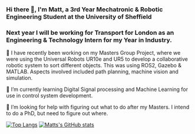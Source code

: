 ### Hi there 👋, I'm Matt, a 3rd Year Mechatronic & Robotic Engineering Student at the University of Sheffield

### Next year I will be working for Transport for London as an Engineering & Technology Intern for my Year in Industry. 

🔭 I have recently been working on my Masters Group Project, where we were using the Universal Robots UR10e and UR5 to develop a collaborative robotic system to sort different objects. This was using ROS2, Gazebo & MATLAB. Aspects involved included path planning, machine vision and simulation.

🌱 I’m currently learning Digital Signal processing and Machine Learning for use in control system development.

🤔 I’m looking for help with figuring out what to do after my Masters. I intend to do a PhD, but need to figure out where.

[![Top Langs](https://github-readme-stats.vercel.app/api/top-langs/?username=jonem3)](https://github.com/anuraghazra/github-readme-stats)  [![Matts's GitHub stats](https://github-readme-stats.vercel.app/api?username=jonem3)](https://github.com/anuraghazra/github-readme-stats)

<!--
**jonem3/jonem3** is a ✨ _special_ ✨ repository because its `README.md` (this file) appears on your GitHub profile.

Here are some ideas to get you started:

- 🔭 I’m currently working on ...
- 🌱 I’m currently learning ...
- 👯 I’m looking to collaborate on ...
- 🤔 I’m looking for help with ...
- 💬 Ask me about ...
- 📫 How to reach me: ...
- 😄 Pronouns: ...
- ⚡ Fun fact: ...
-->

